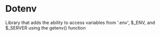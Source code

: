# Dotenv
Library that adds the ability to access variables from '.env', $_ENV, and $_SERVER using the getenv() function
